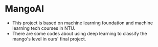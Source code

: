 # MangoAI
- This project is based on machine learning foundation and machine learning tech courses in NTU. 
- There are some codes about using deep learning to classify the mango's level in ours' final project.
